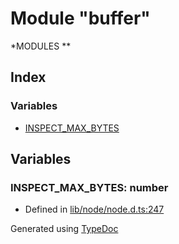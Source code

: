 # Module "buffer"
*MODULES                     **

## Index

### Variables
* [INSPECT_MAX_BYTES](_buffer_.md#inspect_max_bytes)

## Variables

### INSPECT_MAX_BYTES: number

* Defined in [lib/node/node.d.ts:247](https://github.com/kimamula/typedoc/blob/HEAD/src/lib/node/node.d.ts#L247)



Generated using [TypeDoc](http://typedoc.io)
